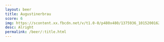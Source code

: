 ```yaml
---
layout: beer
title: Augustinerbrau
score: 6
img: https://scontent.xx.fbcdn.net/v/t1.0-0/p480x480/1375936_10152001624743745_1619318099_n.jpg?oh=823f03e0b6addffe0ad6c805e1f73050&oe=591A6B92
desc: Alright
permalink: /beer/:title.html
---
```

